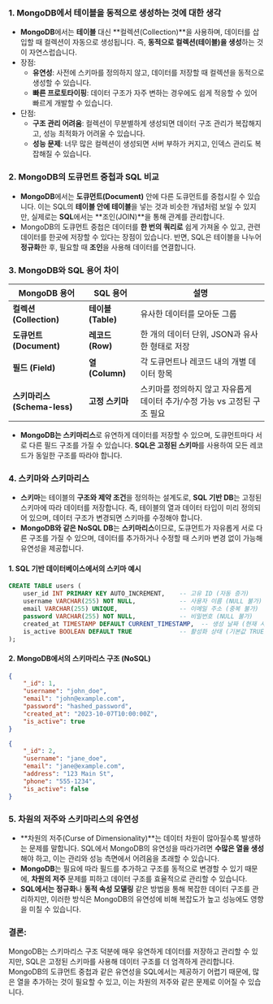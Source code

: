### 1. **MongoDB에서 테이블을 동적으로 생성하는 것에 대한 생각**
   - **MongoDB**에서는 **테이블** 대신 **컬렉션(Collection)**을 사용하며, 데이터를 삽입할 때 컬렉션이 자동으로 생성됩니다. 즉, **동적으로 컬렉션(테이블)을 생성**하는 것이 자연스럽습니다.
   - 장점:
     - **유연성**: 사전에 스키마를 정의하지 않고, 데이터를 저장할 때 컬렉션을 동적으로 생성할 수 있습니다.
     - **빠른 프로토타이핑**: 데이터 구조가 자주 변하는 경우에도 쉽게 적응할 수 있어 빠르게 개발할 수 있습니다.
   - 단점:
     - **구조 관리 어려움**: 컬렉션이 무분별하게 생성되면 데이터 구조 관리가 복잡해지고, 성능 최적화가 어려울 수 있습니다.
     - **성능 문제**: 너무 많은 컬렉션이 생성되면 서버 부하가 커지고, 인덱스 관리도 복잡해질 수 있습니다.

### 2. **MongoDB의 도큐먼트 중첩과 SQL 비교**
   - **MongoDB**에서는 **도큐먼트(Document)** 안에 다른 도큐먼트를 중첩시킬 수 있습니다. 이는 SQL의 **테이블 안에 테이블**을 넣는 것과 비슷한 개념처럼 보일 수 있지만, 실제로는 **SQL**에서는 **조인(JOIN)**을 통해 관계를 관리합니다.
   - MongoDB의 도큐먼트 중첩은 데이터를 **한 번의 쿼리로** 쉽게 가져올 수 있고, 관련 데이터를 한곳에 저장할 수 있다는 장점이 있습니다. 반면, SQL은 테이블을 나누어 **정규화**한 후, 필요할 때 **조인**을 사용해 데이터를 연결합니다.

### 3. **MongoDB와 SQL 용어 차이**

| **MongoDB 용어**     | **SQL 용어**          | **설명**                                                                      |
|----------------------|-----------------------|-------------------------------------------------------------------------------|
| **컬렉션 (Collection)**  | **테이블 (Table)**     | 유사한 데이터를 모아둔 그룹                                                  |
| **도큐먼트 (Document)**  | **레코드 (Row)**       | 한 개의 데이터 단위, JSON과 유사한 형태로 저장                               |
| **필드 (Field)**         | **열 (Column)**        | 각 도큐먼트나 레코드 내의 개별 데이터 항목                                    |
| **스키마리스(Schema-less)**| **고정 스키마**       | 스키마를 정의하지 않고 자유롭게 데이터 추가/수정 가능 vs 고정된 구조 필요    |

   - **MongoDB는 스키마리스**로 유연하게 데이터를 저장할 수 있으며, 도큐먼트마다 서로 다른 필드 구조를 가질 수 있습니다. **SQL은 고정된 스키마**를 사용하여 모든 레코드가 동일한 구조를 따라야 합니다.

### 4. **스키마와 스키마리스**
   - **스키마**는 테이블의 **구조와 제약 조건**을 정의하는 설계도로, **SQL 기반 DB**는 고정된 스키마에 따라 데이터를 저장합니다. 즉, 테이블의 열과 데이터 타입이 미리 정의되어 있으며, 데이터 구조가 변경되면 스키마를 수정해야 합니다.
   - **MongoDB와 같은 NoSQL DB**는 **스키마리스**이므로, 도큐먼트가 자유롭게 서로 다른 구조를 가질 수 있으며, 데이터를 추가하거나 수정할 때 스키마 변경 없이 가능해 유연성을 제공합니다.

#### 1. **SQL 기반 데이터베이스에서의 스키마 예시**

```sql
CREATE TABLE users (
    user_id INT PRIMARY KEY AUTO_INCREMENT,    -- 고유 ID (자동 증가)
    username VARCHAR(255) NOT NULL,            -- 사용자 이름 (NULL 불가)
    email VARCHAR(255) UNIQUE,                 -- 이메일 주소 (중복 불가)
    password VARCHAR(255) NOT NULL,            -- 비밀번호 (NULL 불가)
    created_at TIMESTAMP DEFAULT CURRENT_TIMESTAMP,  -- 생성 날짜 (현재 시간 자동 입력)
    is_active BOOLEAN DEFAULT TRUE             -- 활성화 상태 (기본값 TRUE)
);
```


#### 2. **MongoDB에서의 스키마리스 구조 (NoSQL)**

```json
{
    "_id": 1,
    "username": "john_doe",
    "email": "john@example.com",
    "password": "hashed_password",
    "created_at": "2023-10-07T10:00:00Z",
    "is_active": true
}

{
    "_id": 2,
    "username": "jane_doe",
    "email": "jane@example.com",
    "address": "123 Main St",
    "phone": "555-1234",
    "is_active": false
}
```

### 5. **차원의 저주와 스키마리스의 유연성**
   - **차원의 저주(Curse of Dimensionality)**는 데이터 차원이 많아질수록 발생하는 문제를 말합니다. SQL에서 MongoDB의 유연성을 따라가려면 **수많은 열을 생성**해야 하고, 이는 관리와 성능 측면에서 어려움을 초래할 수 있습니다.
   - **MongoDB**는 필요에 따라 필드를 추가하고 구조를 동적으로 변경할 수 있기 때문에, **차원의 저주** 문제를 피하고 데이터 구조를 효율적으로 관리할 수 있습니다.
   - **SQL에서는 정규화**나 **동적 속성 모델링** 같은 방법을 통해 복잡한 데이터 구조를 관리하지만, 이러한 방식은 MongoDB의 유연성에 비해 복잡도가 높고 성능에도 영향을 미칠 수 있습니다.

### 결론:
MongoDB는 스키마리스 구조 덕분에 매우 유연하게 데이터를 저장하고 관리할 수 있지만, SQL은 고정된 스키마를 사용해 데이터 구조를 더 엄격하게 관리합니다. MongoDB의 도큐먼트 중첩과 같은 유연성을 SQL에서는 제공하기 어렵기 때문에, 많은 열을 추가하는 것이 필요할 수 있고, 이는 차원의 저주와 같은 문제로 이어질 수 있습니다.

